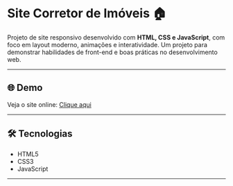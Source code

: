 # Site Corretor de Imóveis 🏠

Projeto de site responsivo desenvolvido com **HTML, CSS e JavaScript**, com foco em layout moderno, animações e interatividade. Um projeto para demonstrar habilidades de front-end e boas práticas no desenvolvimento web.

---

## 🌐 Demo
Veja o site online: [Clique aqui](https://seu-usuario.github.io/site-corretor-de-imoveis/)

---

## 🛠 Tecnologias
- HTML5
- CSS3
- JavaScript

---



